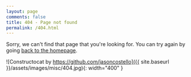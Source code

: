 ```yaml
---
layout: page
comments: false
title: 404 - Page not found
permalink: /404.html
---
```


Sorry, we can't find that page that you're looking for. You can try again by going [back to the homepage](/).

![Constructocat by https://github.com/jasoncostello]({{ site.baseurl }}/assets/images/misc/404.jpg){: width="400" }

